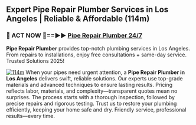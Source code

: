 ## Expert Pipe Repair Plumber Services in Los Angeles | Reliable & Affordable (114m)  

<h3>🚿 ACT NOW 🌟==►► <a href="https://tinyurl.com/2ne6vx2x" rel="nofollow">Pipe Repair Plumber 24/7</a></h3>

**Pipe Repair Plumber** provides top-notch plumbing services in Los Angeles. From repairs to installations, enjoy free consultations + same-day service. Trusted Solutions 2025!

[![114m](https://i.imgur.com/4PFF4AK.jpeg)](https://tinyurl.com/2ne6vx2x)
When your pipes need urgent attention, a **Pipe Repair Plumber in Los Angeles** delivers swift, reliable solutions. Our experts use top-grade materials and advanced techniques to ensure lasting results. Pricing reflects labor, materials, and complexity—transparent quotes mean no surprises. The process starts with a thorough inspection, followed by precise repairs and rigorous testing. Trust us to restore your plumbing efficiently, keeping your home safe and dry. Friendly service, professional results—every time.